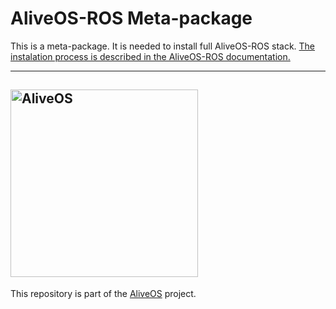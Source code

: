 # AliveOS-ROS Meta-package

This is a meta-package. It is needed to install full AliveOS-ROS stack. [The instalation process is described in the AliveOS-ROS documentation.](https://github.com/an-dr/aliveos/blob/main/docs/ros/index.md#installation)

---

## [<img alt="AliveOS" src="https://raw.githubusercontent.com/an-dr/aliveos/main/assets/logo.svg" width="300">](https://github.com/an-dr/aliveos)

This repository is part of the [AliveOS](https://github.com/an-dr/aliveos) project.
